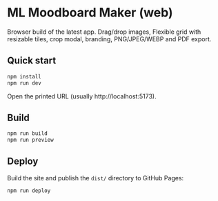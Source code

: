 
# ML Moodboard Maker (web)
Browser build of the latest app. Drag/drop images, Flexible grid with resizable tiles, crop modal, branding, PNG/JPEG/WEBP and PDF export.

## Quick start
```bash
npm install
npm run dev
```
Open the printed URL (usually http://localhost:5173).

## Build
```bash
npm run build
npm run preview
```

## Deploy
Build the site and publish the `dist/` directory to GitHub Pages:

```bash
npm run deploy
```
